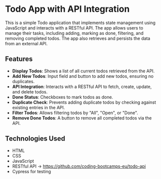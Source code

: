 # Todo App with API Integration

This is a simple Todo application that implements state management using JavaScript and interacts with a RESTful API. The app allows users to manage their tasks, including adding, marking as done, filtering, and removing completed todos. The app also retrieves and persists the data from an external API.

## Features

- **Display Todos**: Shows a list of all current todos retrieved from the API.
- **Add New Todos**: Input field and button to add new todos, ensuring no duplicates.
- **API Integration**: Interacts with a RESTful API to fetch, create, update, and delete todos.
- **Done Status**: Checkboxes to mark todos as done.
- **Duplicate Check**: Prevents adding duplicate todos by checking against existing entries in the API.
- **Filter Todos**: Allows filtering todos by "All", "Open", or "Done".
- **Remove Done Todos**: A button to remove all completed todos via the API.

## Technologies Used

- HTML
- CSS
- JavaScript
- RESTful API -> https://github.com/coding-bootcamps-eu/todo-api
- Cypress for testing